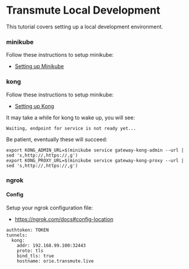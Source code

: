 # Transmute Local Development

This tutorial covers setting up a local development environment.

### minikube

Follow these instructions to setup minikube:

- [Setting up Minikube](../minikube/README.md)

### kong

Follow these instructions to setup minikube:

- [Setting up Kong](../minikube/kong/README.md)

It may take a while for kong to wake up, you will see:

```
Waiting, endpoint for service is not ready yet...
```

Be patient, eventually these will succeed:

```
export KONG_ADMIN_URL=$(minikube service gateway-kong-admin --url | sed 's,http://,https://,g')
export KONG_PROXY_URL=$(minikube service gateway-kong-proxy --url | sed 's,http://,https://,g')
```

### ngrok

#### Config

Setup your ngrok configuration file:

* https://ngrok.com/docs#config-location

```
authtoken: TOKEN
tunnels:
  kong:
    addr: 192.168.99.100:32443
    proto: tls
    bind_tls: true
    hostname: orie.transmute.live
```


